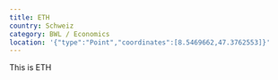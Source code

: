 ```yaml
---
title: ETH
country: Schweiz
category: BWL / Economics
location: '{"type":"Point","coordinates":[8.5469662,47.3762553]}'
---
```

This is ETH